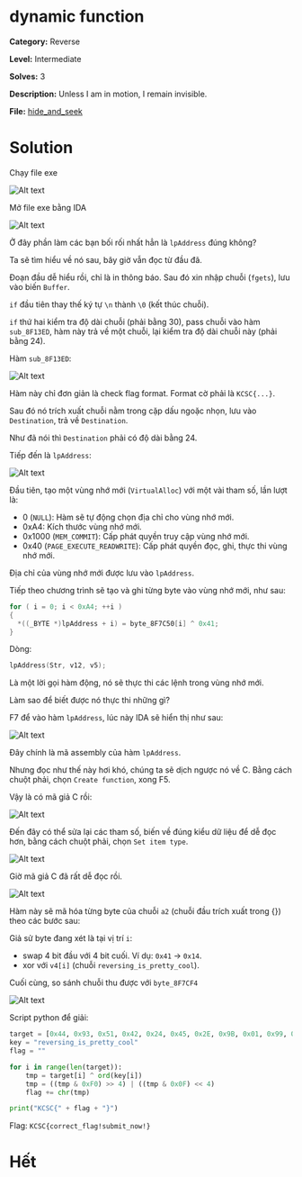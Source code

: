 
# dynamic function

**Category:** Reverse

**Level:** Intermediate

**Solves:** 3

**Description:** Unless I am in motion, I remain invisible.

**File:** [hide_and_seek](../chall/rev_dynamic_function.rar)

# Solution

Chạy file exe

![Alt text](./img/image.png)

Mở file exe bằng IDA

![Alt text](./img/image-1.png)

Ở đây phần làm các bạn bối rối nhất hẳn là `lpAddress` đúng không?

Ta sẽ tìm hiểu về nó sau, bây giờ vẫn đọc từ đầu đã.

Đoạn đầu dễ hiểu rồi, chỉ là in thông báo. Sau đó xin nhập chuỗi (`fgets`), lưu vào biến `Buffer`.

`if` đầu tiên thay thế ký tự `\n` thành `\0` (kết thúc chuỗi).

`if` thứ hai kiểm tra độ dài chuỗi (phải bằng 30), pass chuỗi vào hàm `sub_8F13ED`, hàm này trả về một chuỗi, lại kiểm tra độ dài chuỗi này (phải bằng 24).

Hàm `sub_8F13ED`:

![Alt text](./img/image-2.png)

Hàm này chỉ đơn giản là check flag format. Format cờ phải là `KCSC{...}`.

Sau đó nó trích xuất chuỗi nằm trong cặp dấu ngoặc nhọn, lưu vào `Destination`, trả về `Destination`.

Như đã nói thì `Destination` phải có độ dài bằng 24.

Tiếp đến là `lpAddress`:

![Alt text](./img/image-3.png)

Đầu tiên, tạo một vùng nhớ mới (`VirtualAlloc`) với một vài tham số, lần lượt là:
- 0 (`NULL`): Hàm sẽ tự động chọn địa chỉ cho vùng nhớ mới.
- 0xA4: Kích thước vùng nhớ mới.
- 0x1000 (`MEM_COMMIT`): Cấp phát quyền truy cập vùng nhớ mới.
- 0x40 (`PAGE_EXECUTE_READWRITE`): Cấp phát quyền đọc, ghi, thực thi vùng nhớ mới.

Địa chỉ của vùng nhớ mới được lưu vào `lpAddress`.

Tiếp theo chương trình sẽ tạo và ghi từng byte vào vùng nhớ mới, như sau:

```c
for ( i = 0; i < 0xA4; ++i )
{
  *((_BYTE *)lpAddress + i) = byte_8F7C50[i] ^ 0x41;
}
```

Dòng:
```c
lpAddress(Str, v12, v5);
```

Là một lời gọi hàm động, nó sẽ thực thi các lệnh trong vùng nhớ mới.

Làm sao để biết được nó thực thi những gì?

F7 để vào hàm `lpAddress`, lúc này IDA sẽ hiển thị như sau:

![Alt text](./img/image-4.png)

Đây chính là mã assembly của hàm `lpAddress`.

Nhưng đọc như thế này hơi khó, chúng ta sẽ dịch ngược nó về C. Bằng cách chuột phải, chọn `Create function`, xong F5.

Vậy là có mã giả C rồi:

![Alt text](./img/image-5.png)

Đến đây có thể sửa lại các tham số, biến về đúng kiểu dữ liệu để dễ đọc hơn, bằng cách chuột phải, chọn `Set item type`.

![Alt text](./img/image-7.png)

Giờ mã giả C đã rất dễ đọc rồi.

![Alt text](./img/image-6.png)

Hàm này sẽ mã hóa từng byte của chuỗi `a2` (chuỗi đầu trích xuất trong {}) theo các bước sau:

Giả sử byte đang xét là tại vị trí `i`:
- swap 4 bit đầu với 4 bit cuối. Ví dụ: `0x41` -> `0x14`.
- xor với `v4[i]` (chuỗi `reversing_is_pretty_cool`).

Cuối cùng, so sánh chuỗi thu được với `byte_8F7CF4`

![Alt text](./img/image-8.png)

Script python để giải:

```python
target = [0x44, 0x93, 0x51, 0x42, 0x24, 0x45, 0x2E, 0x9B, 0x01, 0x99, 0x7F, 0x05, 0x4D, 0x47, 0x25, 0x43, 0xA2, 0xE2, 0x3E, 0xAA, 0x85, 0x99, 0x18, 0x7E]
key = "reversing_is_pretty_cool"
flag = ""

for i in range(len(target)):
    tmp = target[i] ^ ord(key[i])
    tmp = ((tmp & 0xF0) >> 4) | ((tmp & 0x0F) << 4)
    flag += chr(tmp)

print("KCSC{" + flag + "}")
```

Flag: `KCSC{correct_flag!submit_now!}`

# Hết























